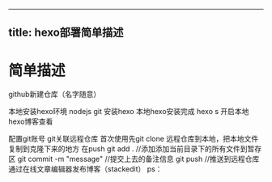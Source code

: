 
---
title:  hexo部署简单描述
---

# 简单描述
github新建仓库（名字随意）
>
本地安装hexo环境
nodejs
git
安装hexo
本地hexo安装完成
hexo s 开启本地hexo博客查看

配置git账号
git关联远程仓库
首次使用先git clone 远程仓库到本地，把本地文件复制到克隆下来的地方 在push
git add .  //添加添加当前目录下的所有文件到暂存区
git commit -m "message" //提交上去的备注信息
git push //推送到远程仓库
通过在线文章编辑器发布博客（stackedit）
ps：


<!--stackedit_data:
eyJoaXN0b3J5IjpbLTE5ODIyMzM0NDFdfQ==
-->